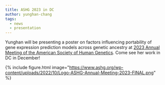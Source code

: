 ```yaml
---
title: ASHG 2023 in DC
author: yunghan-chang
tags:
  - news
  - presentation
---
```


Yunghan will be presenting a poster on factors influencing portability of gene expression prediction models across genetic ancestry at 
[2023 Annual Meeting of the American Society of Human Genetics](https://www.ashg.org/meetings/2023meeting/).
Come see her work in DC in December!

{% include figure.html image="https://www.ashg.org/wp-content/uploads/2022/10/Logo-ASHG-Annual-Meeting-2023-FINAL.png" %}

